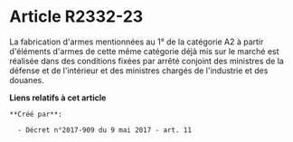 # Article R2332-23

La fabrication d'armes mentionnées au 1° de la catégorie A2 à partir d'éléments d'armes de cette même catégorie déjà mis sur
le marché est réalisée dans des conditions fixées par arrêté conjoint des ministres de la défense et de l'intérieur et des
ministres chargés de l'industrie et des douanes.

**Liens relatifs à cet article**

	**Créé par**:

	  - Décret n°2017-909 du 9 mai 2017 - art. 11
